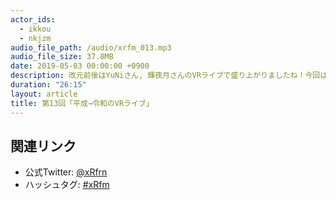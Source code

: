 ```yaml
---
actor_ids:
  - ikkou
  - nkjzm
audio_file_path: /audio/xrfm_013.mp3
audio_file_size: 37.8MB
date: 2019-05-03 00:00:00 +0900
description: 改元前後はYuNiさん, 輝夜月さんのVRライブで盛り上がりましたね！今回はOculus Quest / Rift S, Valve Indexの発売日や、VRoid×chlomaコラボなどの話をしました。
duration: "26:15"
layout: article
title: 第13回「平成→令和のVRライブ」
---
```


## 関連リンク

- 公式Twitter: [@xRfrn](https://twitter.com/xrfrn)
- ハッシュタグ: [#xRfm](https://twitter.com/hashtag/xRfm?src=hash)

